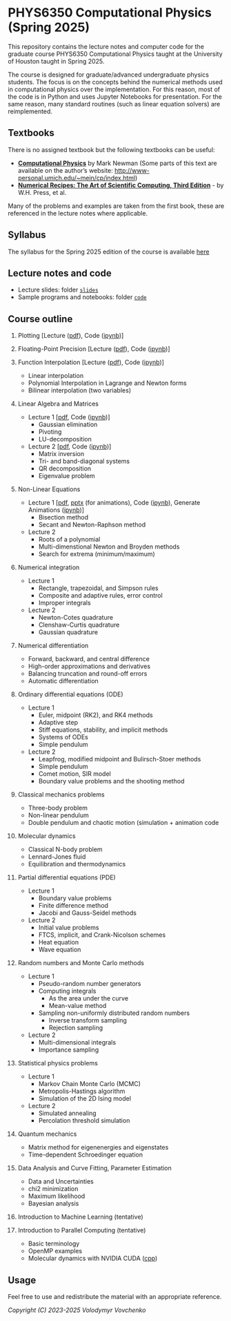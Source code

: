 # PHYS6350 Computational Physics (Spring 2025)

This repository contains the lecture notes and computer code for the graduate course PHYS6350 Computational Physics taught at the University of Houston taught in Spring 2025.

The course is designed for graduate/advanced undergraduate physics students.
The focus is on the concepts behind the numerical methods used in computational physics over the implementation. For this reason, most of the code is in Python and uses Jupyter Notebooks for presentation. 
For the same reason, many standard routines (such as linear equation solvers) are reimplemented.


## Textbooks
There is no assigned textbook but the following textbooks can be useful:
- [**Computational Physics**](https://www.amazon.com/Computational-Physics-Mark-Newman/dp/1480145513) by Mark Newman (Some parts of this text are available on the author’s website: http://www-personal.umich.edu/~mejn/cp/index.html)
- [**Numerical Recipes: The Art of Scientific Computing, Third Edition**](https://www.amazon.com/Numerical-Recipes-3rd-Scientific-Computing/dp/0521880688/) -	 by W.H. Press, et al.

Many of the problems and examples are taken from the first book, these are referenced in the lecture notes where applicable.

## Syllabus

The syllabus for the Spring 2025 edition of the course is available [here](Syllabus_Phys6350_2025.pdf)

## Lecture notes and code

- Lecture slides: folder [``slides``](slides/)
- Sample programs and notebooks: folder  [``code``](code/)

## Course outline

1. Plotting [Lecture ([pdf](slides/Lecture2-01-16-25-Plotting-MachinePrecision.pdf)), 
Code ([ipynb](code/1_Plotting/1_Plotting.ipynb))]

2. Floating-Point Precision [Lecture ([pdf](slides/Lecture2-01-16-25-Plotting-MachinePrecision.pdf)), 
Code ([ipynb](code/2_FloatingPointPrecision/2_FloatingPointPrecision.ipynb))]

3. Function Interpolation [Lecture ([pdf](lectures/Lecture3-01-23-25-Interpolation.pdf)), Code ([ipynb](code/3_Interpolation/3_Interpolation.ipynb))]
    - Linear interpolation
    - Polynomial Interpolation in Lagrange and Newton forms
    - Bilinear interpolation (two variables)

4. Linear Algebra and Matrices
    - Lecture 1 [[pdf](lectures/Lecture4-01-28-25-LinearAlgebra.pdf), Code ([ipynb](code/4_LinearAlgebra/4_LinearAlgebra.ipynb))]
        - Gaussian elimination
        - Pivoting
        - LU-decomposition
    - Lecture 2 [[pdf](lectures/Lecture5-01-30-23-LinearAlgebra-2.pdf), Code ([ipynb](code/4_LinearAlgebra/4_LinearAlgebra.ipynb))]
        - Matrix inversion
        - Tri- and band-diagonal systems
        - QR decomposition
        - Eigenvalue problem

5. Non-Linear Equations
    - Lecture 1 [[pdf](lectures/Lecture6-02-04-23-NonlinearEquations.pdf), [pptx](lectures/Lecture6-02-04-23-NonlinearEquations.pdf) (for animations), Code ([ipynb](code/5_NonlinearEquations/5_NonlinearEquations.ipynb)), Generate Animations ([ipynb](code/5_NonlinearEquations/5_NonlinearEquations-Animation.ipynb))]
        - Bisection method
        - Secant and Newton-Raphson method
    - Lecture 2
        - Roots of a polynomial
        - Multi-dimenstional Newton and Broyden methods
        - Search for extrema (minimum/maximum) 

6. Numerical integration
    - Lecture 1
        - Rectangle, trapezoidal, and Simpson rules
        - Composite and adaptive rules, error control
        - Improper integrals
    - Lecture 2
        - Newton-Cotes quadrature
        - Clenshaw-Curtis quadrature
        - Gaussian quadrature

7. Numerical differentiation
    - Forward, backward, and central difference
    - High-order approximations and derivatives
    - Balancing truncation and round-off errors
    - Automatic differentiation


8. Ordinary differential equations (ODE)
    - Lecture 1
        - Euler, midpoint (RK2), and RK4 methods
        - Adaptive step
        - Stiff equations, stability, and implicit methods
        - Systems of ODEs
        - Simple pendulum
     - Lecture 2
        - Leapfrog, modified midpoint and Bulirsch-Stoer methods
        - Simple pendulum
        - Comet motion, SIR model
        - Boundary value problems and the shooting method

9. Classical mechanics problems
    - Three-body problem
    - Non-linear pendulum
    - Double pendulum and chaotic motion (simulation + animation code


10. Molecular dynamics
    - Classical N-body problem
    - Lennard-Jones fluid
    - Equilibration and thermodynamics


11. Partial differential equations (PDE)
    - Lecture 1
        - Boundary value problems
        - Finite difference method
        - Jacobi and Gauss-Seidel methods
    - Lecture 2
        - Initial value problems
        - FTCS, implicit, and Crank-Nicolson schemes
        - Heat equation 
        - Wave equation

12. Random numbers and Monte Carlo methods
    - Lecture 1
        - Pseudo-random number generators
        - Computing integrals
            - As the area under the curve
            - Mean-value method
        - Sampling non-uniformly distributed random numbers
            - Inverse transform sampling
            - Rejection sampling
    - Lecture 2
        - Multi-dimensional integrals
        - Importance sampling

13. Statistical physics problems
    - Lecture 1
        - Markov Chain Monte Carlo (MCMC)
        - Metropolis-Hastings algorithm
        - Simulation of the 2D Ising model
    - Lecture 2
        - Simulated annealing
        - Percolation threshold simulation

14. Quantum mechanics
    - Matrix method for eigenenergies and eigenstates
    - Time-dependent Schroedinger equation

15. Data Analysis and Curve Fitting, Parameter Estimation
    - Data and Uncertainties
    - chi2 minimization
    - Maximum likelihood
    - Bayesian analysis

16. Introduction to Machine Learning (tentative)


17. Introduction to Parallel Computing (tentative)
    - Basic terminology
    - OpenMP examples
    - Molecular dynamics with NVIDIA CUDA ([cpp](https://github.com/vlvovch/lennard-jones-cuda))

## Usage

Feel free to use and redistribute the material with an appropriate reference.

*Copyright (C) 2023-2025 Volodymyr Vovchenko*